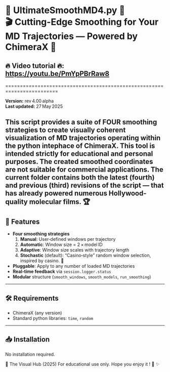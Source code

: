 👑 UltimateSmoothMD4.py 👑  
🎬 Cutting-Edge Smoothing for Your MD Trajectories — Powered by ChimeraX 🐍
========================================================================
## 🔥 Video tutorial 🔥: https://youtu.be/PmYpPBrRaw8
========================================================================

**Version:** rev 4.00 alpha  
**Last updated:** 27 May 2025  

This script provides a suite of **FOUR** smoothing strategies to create visually coherent visualization of MD trajectories operating within the python intephace of **ChimeraX**. This tool is intended strictly for educational and personal purposes. The created smoothed coordinates are not suitable for commercial applications.
The current folder contains both the latest (fourth) and previous (third) revisions of the script — that has already powered numerous Hollywood-quality molecular films. 🏆
---

## 🚀 Features

- **Four smoothing strategies**  
  1. **Manual**: User‑defined windows per trajectory  
  2. **Automatic**: Window size = 2 × model ID  
  3. **Adaptive**: Window size scales with trajectory length  
  4. **Stochastic** (default): “Casino‑style” random window selection, inspired by casino. 🎲
- **Pluggable**: Apply to any number of loaded MD trajectories  
- **Real‑time feedback** via `session.logger.status`  
- **Modular** structure (`smooth_windows`, `smooth_models`, `run_smoothing`)  

---

## 🛠️ Requirements

- ChimeraX (any version)
- Standard python libraries: `time`, `random`

---

## 📥 Installation

No installation required.


👤 The Visual Hub (2025)
For educational use only.
Hope you enjoy it ! 🧡 ✨
